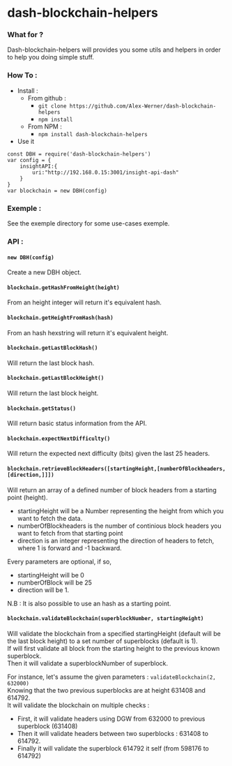 # dash-blockchain-helpers

### What for ? 

Dash-blockchain-helpers will provides you some utils and helpers in order to help you doing simple stuff.


### How To :
- Install : 
	- From github :
		-  `git clone https://github.com/Alex-Werner/dash-blockchain-helpers`
		- `npm install`
	- From NPM : 
		- `npm install dash-blockchain-helpers`
- Use it
```
const DBH = require('dash-blockchain-helpers')    
var config = {   
    insightAPI:{   
        uri:"http://192.168.0.15:3001/insight-api-dash"   
    }   
}   
var blockchain = new DBH(config)   
```

### Exemple : 

See the exemple directory for some use-cases exemple.

### API : 

#### `new DBH(config)`

Create a new DBH object.

#### `blockchain.getHashFromHeight(height)`

From an height integer will return it's equivalent hash.

#### `blockchain.getHeightFromHash(hash)`

From an hash hexstring will return it's equivalent height.

#### `blockchain.getLastBlockHash()`

Will return the last block hash.

#### `blockchain.getLastBlockHeight()`

Will return the last block height.

#### `blockchain.getStatus()`

Will return basic status information from the API.

#### `blockchain.expectNextDifficulty()`

Will return the expected next difficulty (bits) given the last 25 headers.  

#### `blockchain.retrieveBlockHeaders([startingHeight,[numberOfBlockheaders,[direction,]]])`

Will return an array of a defined number of block headers from a starting point (height).   
- startingHeight will be a Number representing the height from which you want to fetch the data.  
- numberOfBlockheaders is the number of continious block headers you want to fetch from that starting point  
- direction is an integer representing the direction of headers to fetch, where 1 is forward and -1 backward.  

Every parameters are optional, if so,  
- startingHeight will be 0  
- numberOfBlock will be 25  
- direction will be 1.   

N.B : It is also possible to use an hash as a starting point.  

#### `blockchain.validateBlockchain(superblockNumber, startingHeight)`

Will validate the blockchain from a specified startingHeight (default will be the last block height) to a set number of superblocks (default is 1).  
If will first validate all block from the starting height to the previous known superblock.  
Then it will validate a superblockNumber of superblock.  

For instance, let's assume the given parameters : `validateBlockchain(2, 632000)`  
Knowing that the two previous superblocks are at height 631408 and 614792.  
It will validate the blockchain on multiple checks : 
- First, it will validate headers using DGW from 632000 to previous superblock (631408)
- Then it will validate headers between two superblocks : 631408 to 614792. 
- Finally it will validate the superblock 614792 it self (from 598176 to 614792)  

